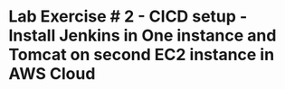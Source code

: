 # Lab Exercise # 2 - CICD setup - Install Jenkins in One instance and Tomcat on second EC2 instance in AWS Cloud
